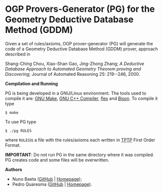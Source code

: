 # OGP Provers-Generator (PG) for the Geometry Deductive Database Method (GDDM)

Given a set of rules/axioms, OGP prover-generator (PG) will generate the code of a Geometry Deductive Database Method (GDDM) prover, approach described in

Shang-Ching Chou, Xiao-Shan Gao, Jing-Zhong Zhang; *A Deductive Database Approach to Automated Geometry Theorem proving and Discovering*; Journal of Automated Reasoning 25: 219--246, 2000.


**Compilation and Running**

PG is being developed in a GNU/Linux environment.  The tools used to compile it are:
[GNU Make](https://www.gnu.org/software/make/), [GNU C++ Compiler](https://gcc.gnu.org/), [flex](https://github.com/westes/flex) and [Bison](https://www.gnu.org/software/bison/).  To compile it type

    $ make

To use PG type

    $ ./pg RULES

where `RULES`is a file with the rules/axioms each written in [TPTP](https://tptp.org/) First Order Format.


**IMPORTANT**: Do not run PG in the same directory where it was compiled.  PG creates code and some files will be overwritten.

**Authors**

- Nuno Baeta ([GitHub](https://github.com/nmsbaeta) | [Homepage](https://nmsb.codeberg.page/));
- Pedro Quaresma ([GitHub](https://github.com/GeoTiles) | [Homepage](http://www.mat.uc.pt/~pedro/)).
